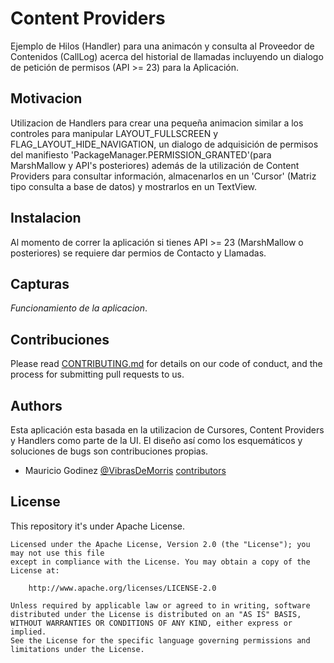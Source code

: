 # Content Providers 
Ejemplo de Hilos (Handler) para una animacón y consulta al Proveedor de Contenidos (CallLog) acerca del historial de llamadas 
incluyendo un dialogo de petición de permisos (API >= 23) para la Aplicación.
## Motivacion
Utilizacion de Handlers para crear una pequeña animacion similar a los controles para manipular LAYOUT_FULLSCREEN y FLAG_LAYOUT_HIDE_NAVIGATION, un dialogo de adquisición de permisos del manifiesto 'PackageManager.PERMISSION_GRANTED'(para MarshMallow y API's posteriores) además de la utilización de Content Providers para consultar información, almacenarlos en un 'Cursor' (Matriz tipo consulta a base de datos) y mostrarlos en un TextView.
## Instalacion
Al momento de correr la aplicación si tienes API >= 23 (MarshMallow o posteriores) se requiere dar permios de Contacto y Llamadas.
## Capturas
*Funcionamiento de la aplicacion*.
## Contribuciones
Please read [CONTRIBUTING.md](https://gist.github.com/MauMorris/de3d23cd7c14804fbcae4db0f9afe650) for details on our code of conduct, and the process for submitting pull requests to us.
## Authors
Esta aplicación esta basada en la utilizacion de Cursores, Content Providers y Handlers como parte de la UI. El diseño así como los esquemáticos y soluciones de bugs son contribuciones propias.
* Mauricio Godinez [@VibrasDeMorris](https://twitter.com/vibrasdemorris) [contributors](https://github.com/MauMorris)

## License
This repository it's under Apache License. 
```
Licensed under the Apache License, Version 2.0 (the "License"); you may not use this file 
except in compliance with the License. You may obtain a copy of the License at:

    http://www.apache.org/licenses/LICENSE-2.0

Unless required by applicable law or agreed to in writing, software
distributed under the License is distributed on an "AS IS" BASIS,  
WITHOUT WARRANTIES OR CONDITIONS OF ANY KIND, either express or implied.
See the License for the specific language governing permissions and
limitations under the License.
```
